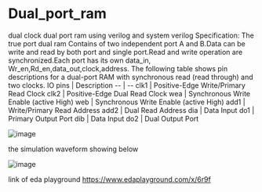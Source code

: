 # Dual_port_ram
dual clock dual port ram using verilog and system verilog
Specification:
The true port dual ram Contains of two independent port A and B.Data can be write and read by both port and single port.Read and write operation are synchronized.Each port has its own data_in, Wr_en,Rd_en,data_out,clock,address.
The following table shows pin descriptions for a dual-port RAM with synchronous read (read through) and two clocks.
IO pins | Description
-- | --
clk1 | Positive-Edge   Write/Primary Read Clock
clk2 | Positive-Edge   Dual Read Clock
wea | Synchronous   Write Enable (active High)
web | Synchronous   Write Enable (active High)
add1 | Write/Primary   Read Address
add2 | Dual   Read Address
dia | Data   Input
do1 | Primary Output Port
dib | Data   Input
do2 | Dual Output Port


![image](https://user-images.githubusercontent.com/72481400/98443613-5e5a7500-2132-11eb-80f8-35ff7d061b1d.png)

the simulation waveform showing below

![image](https://user-images.githubusercontent.com/72481400/98443803-cf4e5c80-2133-11eb-975e-097f68dbda61.png)

link of eda playground
https://www.edaplayground.com/x/6r9f
